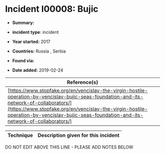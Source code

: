 # Incident I00008: Bujic

* **Summary:** 

* **incident type**: incident

* **Year started:** 2017

* **Countries:** Russia , Serbia

* **Found via:** 

* **Date added:** 2019-02-24


| Reference(s) |
| --------- |
| [https://www.stopfake.org/en/vencislav-the-virgin-hostile-operation-by-vencislav-bujic-seas-foundation-and-its-network-of-collaborators/](https://www.stopfake.org/en/vencislav-the-virgin-hostile-operation-by-vencislav-bujic-seas-foundation-and-its-network-of-collaborators/) |

 

| Technique | Description given for this incident |
| --------- | ------------------------- |


DO NOT EDIT ABOVE THIS LINE - PLEASE ADD NOTES BELOW